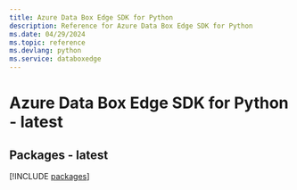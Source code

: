 ```yaml
---
title: Azure Data Box Edge SDK for Python
description: Reference for Azure Data Box Edge SDK for Python
ms.date: 04/29/2024
ms.topic: reference
ms.devlang: python
ms.service: databoxedge
---
```

# Azure Data Box Edge SDK for Python - latest
## Packages - latest
[!INCLUDE [packages](data-box-edge-index.md)]